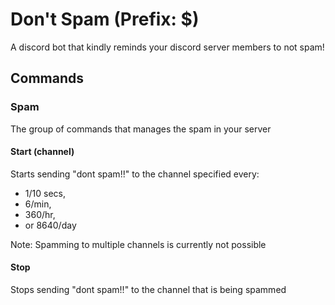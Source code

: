 # Don't Spam (Prefix: $)
A discord bot that kindly reminds your discord server members to not spam!

## Commands
### Spam
The group of commands that manages the spam in your server
#### Start (channel)
Starts sending "dont spam!!" to the channel specified every:
- 1/10 secs,
- 6/min,
- 360/hr,
- or 8640/day

Note: Spamming to multiple channels is currently not possible

#### Stop
Stops sending "dont spam!!" to the channel that is being spammed
